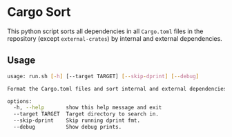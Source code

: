 # Cargo Sort

This python script sorts all dependencies in all `Cargo.toml` files in the repository (except `external-crates`) by internal and external dependencies.

## Usage

```bash
usage: run.sh [-h] [--target TARGET] [--skip-dprint] [--debug]

Format the Cargo.toml files and sort internal and external dependencies.

options:
  -h, --help       show this help message and exit
  --target TARGET  Target directory to search in.
  --skip-dprint    Skip running dprint fmt.
  --debug          Show debug prints.
```
